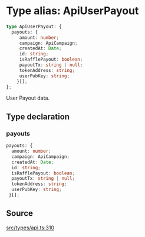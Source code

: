 # Type alias: ApiUserPayout

```ts
type ApiUserPayout: {
  payouts: {
     amount: number;
     campaign: ApiCampaign;
     createdAt: Date;
     id: string;
     isRafflePayout: boolean;
     payoutTx: string | null;
     tokenAddress: string;
     userPubKey: string;
    }[];
};
```

User Payout data.

## Type declaration

### payouts

```ts
payouts: {
  amount: number;
  campaign: ApiCampaign;
  createdAt: Date;
  id: string;
  isRafflePayout: boolean;
  payoutTx: string | null;
  tokenAddress: string;
  userPubKey: string;
 }[];
```

## Source

[src/types/api.ts:310](https://github.com/torque-labs/torque-ts-sdk/blob/4377d91cff1aa0b27936cb53a23174cb35cc6c04/src/types/api.ts#L310)
